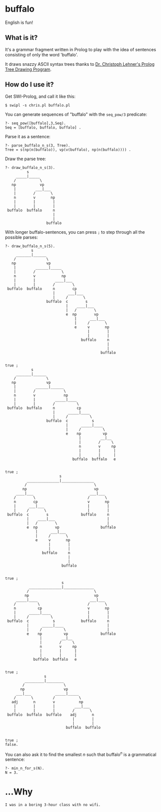 # buffalo

English is fun!

## What is it?

It's a grammar fragment written in Prolog to play with the idea of sentences consisting of only the word 'buffalo'.

It draws snazzy ASCII syntax trees thanks to [Dr. Christoph Lehner's Prolog Tree Drawing Program](http://www.nyu.edu/pages/linguistics/workbook/lehner/).

## How do I use it?

Get SWI-Prolog, and call it like this:

	$ swipl -s chris.pl buffalo.pl

You can generate sequences of "buffalo" with the `seq_pow/3` predicate:

	?- seq_pow([buffalo],3,Seq).
	Seq = [buffalo, buffalo, buffalo] .

Parse it as a sentence:

	?- parse_buffalo_n_s(3, Tree).
	Tree = s(np(n(buffalo)), vp(v(buffalo), np(n(buffalo)))) .

Draw the parse tree:

	?- draw_buffalo_n_s(3).
	          s
	     _____|_____
	    /           \
	   np           vp
	    |         ___|___
	    |        /       \
	    n        v       np
	    |        |        |
	    |        |        |
	 buffalo  buffalo     n
	                      |
	                      |
	                   buffalo

With longer buffalo-sentences, you can press `;` to step through all the possible parses:

	?- draw_buffalo_n_s(5).
	            s
	     _______|______
	    /              \
	   np              vp
	    |         ______|_____
	    |        /            \
	    n        v            np
	    |        |         ____|___
	    |        |        /        \
	 buffalo  buffalo     n        cp
	                      |      ___|___
	                      |     /       \
	                   buffalo  c        s
	                            |    ____|___
	                            |   /        \
	                            e  np        vp
	                                |      ___|___
	                                |     /       \
	                                e     v       np
	                                      |        |
	                                      |        |
	                                   buffalo     n
	                                               |
	                                               |
	                                            buffalo


	true ;
	            s
	     _______|______
	    /              \
	   np              vp
	    |         ______|______
	    |        /             \
	    n        v             np
	    |        |         _____|____
	    |        |        /          \
	 buffalo  buffalo     n          cp
	                      |      _____|____
	                      |     /          \
	                   buffalo  c           s
	                            |      _____|____
	                            |     /          \
	                            e    np          vp
	                                  |         __|__
	                                  |        /     \
	                                  n        v     np
	                                  |        |      |
	                                  |        |      |
	                               buffalo  buffalo   e


	true ;
	                         s
	          _______________|_______________
	         /                               \
	        np                               vp
	     ____|___                          ___|___
	    /        \                        /       \
	    n        cp                       v       np
	    |      ___|___                    |        |
	    |     /       \                   |        |
	 buffalo  c        s               buffalo     n
	          |    ____|___                        |
	          |   /        \                       |
	          e  np        vp                   buffalo
	              |      ___|___
	              |     /       \
	              e     v       np
	                    |        |
	                    |        |
	                 buffalo     n
	                             |
	                             |
	                          buffalo


	true ;
	                          s
	           _______________|______________
	          /                              \
	         np                              vp
	     _____|____                        ___|___
	    /          \                      /       \
	    n          cp                     v       np
	    |      _____|____                 |        |
	    |     /          \                |        |
	 buffalo  c           s            buffalo     n
	          |      _____|____                    |
	          |     /          \                   |
	          e    np          vp               buffalo
	                |         __|__
	                |        /     \
	                n        v     np
	                |        |      |
	                |        |      |
	             buffalo  buffalo   e


	true ;
	                  s
	         _________|________
	        /                  \
	       np                  vp
	     ___|___           _____|_____
	    /       \         /           \
	   adj       n        v           np
	    |        |        |         ___|___
	    |        |        |        /       \
	 buffalo  buffalo  buffalo    adj       n
	                               |        |
	                               |        |
	                            buffalo  buffalo


	true ;
	false.

You can also ask it to find the smallest <i>n</i> such that buffalo<sup><i>n</i></sup> is a grammatical sentence:

	?- min_n_for_s(N).
	N = 3.

# ...Why

	I was in a boring 3-hour class with no wifi.
